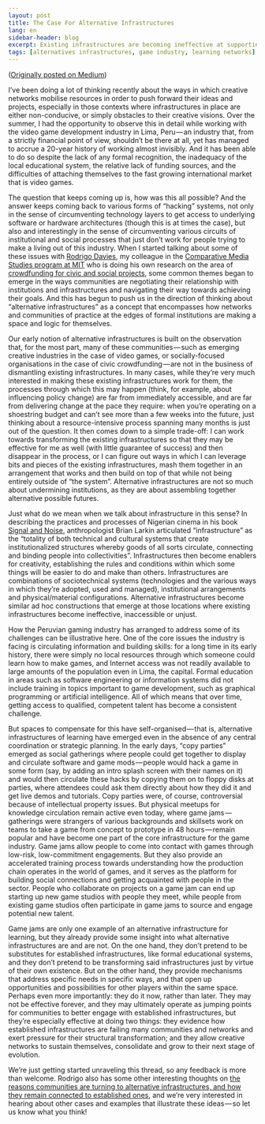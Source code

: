 ```yaml
---
layout: post
title: The Case For Alternative Infrastructures
lang: en
sidebar-header: blog
excerpt: Existing infrastructures are becoming ineffective at supporting the work of many creative communities — so they’re starting to come up with their own.
tags: [alternatives infrastructures, game industry, learning networks]
---
```

([Originally posted on Medium](https://medium.com/alternative-infrastructures/45809aed5687))

I’ve been doing a lot of thinking recently about the ways in which creative networks mobilise resources in order to push forward their ideas and projects, especially in those contexts where infrastructures in place are either non-conducive, or simply obstacles to their creative visions. Over the summer, I had the opportunity to observe this in detail while working with the video game development industry in Lima, Peru — an industry that, from a strictly financial point of view, shouldn’t be there at all, yet has managed to accrue a 20-year history of working almost invisibly. And it has been able to do so despite the lack of any formal recognition, the inadequacy of the local educational system, the relative lack of funding sources, and the difficulties of attaching themselves to the fast growing international market that is video games.

The question that keeps coming up is, how was this all possible? And the answer keeps coming back to various forms of “hacking” systems, not only in the sense of circumventing technology layers to get access to underlying software or hardware architectures (though this is at times the case), but also and interestingly in the sense of circumventing various circuits of institutional and social processes that just don’t work for people trying to make a living out of this industry. When I started talking about some of these issues with [Rodrigo Davies](http://blog.rodrigodavies.com/), my colleague in the [Comparative Media Studies program at MIT](http://cmsw.mit.edu/) who is doing his own research on the area of [crowdfunding for civic and social projects](http://civiccrowdfunding.com/), some common themes began to emerge in the ways communities are negotiating their relationship with institutions and infrastructures and navigating their way towards achieving their goals. And this has begun to push us in the direction of thinking about “alternative infrastructures” as a concept that encompasses how networks and communities of practice at the edges of formal institutions are making a space and logic for themselves.

Our early notion of alternative infrastructures is built on the observation that, for the most part, many of these communities — such as emerging creative industries in the case of video games, or socially-focused organisations in the case of civic crowdfunding — are not in the business of dismantling existing infrastructures. In many cases, while they’re very much interested in making these existing infrastructures work for them, the processes through which this may happen (think, for example, about influencing policy change) are far from immediately accessible, and are far from delivering change at the pace they require: when you’re operating on a shoestring budget and can’t see more than a few weeks into the future, just thinking about a resource-intensive process spanning many months is just out of the question. It then comes down to a simple trade-off: I can work towards transforming the existing infrastructures so that they may be effective for me as well (with little guarantee of success) and then disappear in the process, or I can figure out ways in which I can leverage bits and pieces of the existing infrastructures, mash them together in an arrangement that works and then build on top of that while not being entirely outside of “the system”. Alternative infrastructures are not so much about undermining institutions, as they are about assembling together alternative possible futures.

Just what do we mean when we talk about infrastructure in this sense? In describing the practices and processes of Nigerian cinema in his book [Signal and Noise](http://www.dukeupress.edu/Catalog/ViewProduct.php?productid=15839), anthropologist Brian Larkin articulated “infrastructure” as the “totality of both technical and cultural systems that create institutionalized structures whereby goods of all sorts circulate, connecting and binding people into collectivities”. Infrastructures then become enablers for creativity, establishing the rules and conditions within which some things will be easier to do and make than others. Infrastructures are combinations of sociotechnical systems (technologies and the various ways in which they’re adopted, used and managed), institutional arrangements and physical/material configurations. Alternative infrastructures become similar ad hoc constructions that emerge at those locations where existing infrastructures become ineffective, inaccessible or unjust.

How the Peruvian gaming industry has arranged to address some of its challenges can be illustrative here. One of the core issues the industry is facing is circulating information and building skills: for a long time in its early history, there were simply no local resources through which someone could learn how to make games, and Internet access was not readily available to large amounts of the population even in Lima, the capital. Formal education in areas such as software engineering or information systems did not include training in topics important to game development, such as graphical programming or artificial intelligence. All of which means that over time, getting access to qualified, competent talent has become a consistent challenge.

But spaces to compensate for this have self-organised — that is, alternative infrastructures of learning have emerged even in the absence of any central coordination or strategic planning. In the early days, “copy parties” emerged as social gatherings where people could get together to display and circulate software and game mods — people would hack a game in some form (say, by adding an intro splash screen with their names on it) and would then circulate these hacks by copying them on to floppy disks at parties, where attendees could ask them directly about how they did it and get live demos and tutorials. Copy parties were, of course, controversial because of intellectual property issues. But physical meetups for knowledge circulation remain active even today, where game jams — gatherings were strangers of various backgrounds and skillsets work on teams to take a game from concept to prototype in 48 hours — remain popular and have become one part of the core infrastructure for the game industry. Game jams allow people to come into contact with games through low-risk, low-commitment engagements. But they also provide an accelerated training process towards understanding how the production chain operates in the world of games, and it serves as the platform for building social connections and getting acquainted with people in the sector. People who collaborate on projects on a game jam can end up starting up new game studios with people they meet, while people from existing game studios often participate in game jams to source and engage potential new talent.

Game jams are only one example of an alternative infrastructure for learning, but they already provide some insight into what alternative infrastructures are and are not. On the one hand, they don’t pretend to be substitutes for established infrastructures, like formal educational systems, and they don’t pretend to be transforming said infrastructures just by virtue of their own existence. But on the other hand, they provide mechanisms that address specific needs in specific ways, and that open up opportunities and possibilities for other players within the same space. Perhaps even more importantly: they do it now, rather than later. They may not be effective forever, and they may ultimately operate as jumping points for communities to better engage with established infrastructures, but they’re especially effective at doing two things: they evidence how established infrastructures are failing many communities and networks and exert pressure for their structural transformation; and they allow creative networks to sustain themselves, consolidate and grow to their next stage of evolution.

We’re just getting started unraveling this thread, so any feedback is more than welcome. Rodrigo also has some other interesting thoughts on [the reasons communities are turning to alternative infrastructures, and how they remain connected to established ones](https://medium.com/p/e43ff49c31bf), and we’re very interested in hearing about other cases and examples that illustrate these ideas — so let us know what you think!